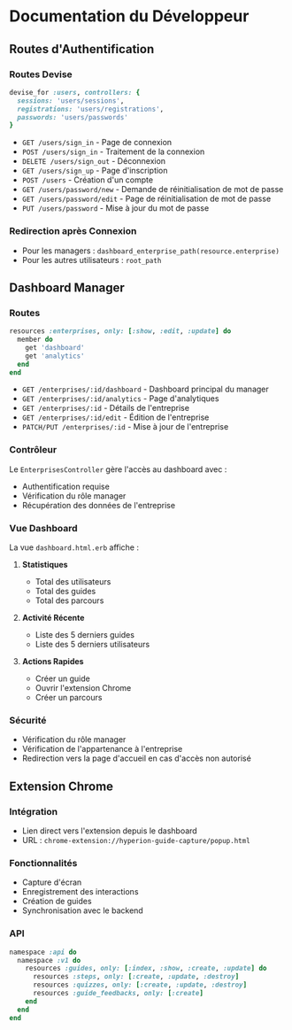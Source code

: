 # Documentation du Développeur

## Routes d'Authentification

### Routes Devise
```ruby
devise_for :users, controllers: {
  sessions: 'users/sessions',
  registrations: 'users/registrations',
  passwords: 'users/passwords'
}
```

- `GET /users/sign_in` - Page de connexion
- `POST /users/sign_in` - Traitement de la connexion
- `DELETE /users/sign_out` - Déconnexion
- `GET /users/sign_up` - Page d'inscription
- `POST /users` - Création d'un compte
- `GET /users/password/new` - Demande de réinitialisation de mot de passe
- `GET /users/password/edit` - Page de réinitialisation de mot de passe
- `PUT /users/password` - Mise à jour du mot de passe

### Redirection après Connexion
- Pour les managers : `dashboard_enterprise_path(resource.enterprise)`
- Pour les autres utilisateurs : `root_path`

## Dashboard Manager

### Routes
```ruby
resources :enterprises, only: [:show, :edit, :update] do
  member do
    get 'dashboard'
    get 'analytics'
  end
end
```

- `GET /enterprises/:id/dashboard` - Dashboard principal du manager
- `GET /enterprises/:id/analytics` - Page d'analytiques
- `GET /enterprises/:id` - Détails de l'entreprise
- `GET /enterprises/:id/edit` - Édition de l'entreprise
- `PATCH/PUT /enterprises/:id` - Mise à jour de l'entreprise

### Contrôleur
Le `EnterprisesController` gère l'accès au dashboard avec :
- Authentification requise
- Vérification du rôle manager
- Récupération des données de l'entreprise

### Vue Dashboard
La vue `dashboard.html.erb` affiche :

1. **Statistiques**
   - Total des utilisateurs
   - Total des guides
   - Total des parcours

2. **Activité Récente**
   - Liste des 5 derniers guides
   - Liste des 5 derniers utilisateurs

3. **Actions Rapides**
   - Créer un guide
   - Ouvrir l'extension Chrome
   - Créer un parcours

### Sécurité
- Vérification du rôle manager
- Vérification de l'appartenance à l'entreprise
- Redirection vers la page d'accueil en cas d'accès non autorisé

## Extension Chrome

### Intégration
- Lien direct vers l'extension depuis le dashboard
- URL : `chrome-extension://hyperion-guide-capture/popup.html`

### Fonctionnalités
- Capture d'écran
- Enregistrement des interactions
- Création de guides
- Synchronisation avec le backend

### API
```ruby
namespace :api do
  namespace :v1 do
    resources :guides, only: [:index, :show, :create, :update] do
      resources :steps, only: [:create, :update, :destroy]
      resources :quizzes, only: [:create, :update, :destroy]
      resources :guide_feedbacks, only: [:create]
    end
  end
end
``` 